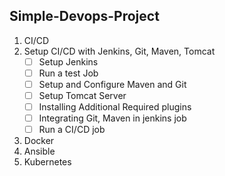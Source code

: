 Simple-Devops-Project
---

1. CI/CD 
2. Setup CI/CD with Jenkins, Git, Maven, Tomcat             
    - [ ] Setup Jenkins 
    - [ ] Run a test Job
    - [ ] Setup and Configure Maven and Git
    - [ ] Setup Tomcat Server
    - [ ]  Installing Additional Required plugins
    - [ ] Integrating Git, Maven in jenkins job
    - [ ] Run  a CI/CD job
3. Docker 
4. Ansible
5. Kubernetes

<!--stackedit_data:
eyJoaXN0b3J5IjpbMTMyODUxMzYyNiwtMjA2MjM1OTk1NF19
-->